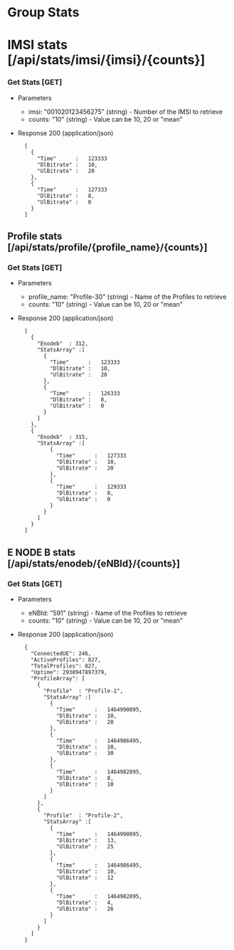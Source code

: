 # Group Stats

# IMSI stats [/api/stats/imsi/{imsi}/{counts}]

### Get Stats [GET]

+ Parameters
    + imsi: "001020123456275" (string) - Number of the IMSI to retrieve
    + counts: "10" (string) - Value can be 10, 20 or  "mean"

+ Response 200 (application/json)
      
        [
          {
            "Time"      :   123333 
            "DlBitrate" :   10,
            "UlBitrate" :   20
          },
          {
            "Time"      :   127333
            "DlBitrate" :   8,
            "UlBitrate" :   0
          }
        ]

## Profile stats [/api/stats/profile/{profile_name}/{counts}]

### Get Stats [GET]

+ Parameters
    + profile_name: "Profile-30" (string) - Name of the Profiles to retrieve
    + counts: "10" (string) - Value can be 10, 20 or  "mean"

+ Response 200 (application/json)
      
        [
          {
            "Enodeb"  : 312,
            "StatsArray" :[
              { 
                "Time"      :   123333
                "DlBitrate" :   10,
                "UlBitrate" :   20 
              },
              {
                "Time"      :   126333
                "DlBitrate" :   8,
                "UlBitrate" :   0 
              }
            ]
          },
          {
            "Enodeb"  : 315,
            "StatsArray" :[
                {
                  "Time"      :   127333
                  "DlBitrate" :   10,
                  "UlBitrate" :   20 
                },
                {
                  "Time"      :   129333
                  "DlBitrate" :   8,
                  "UlBitrate" :   0 
                }
              }
            ]
          }
        ]

## E NODE B stats [/api/stats/enodeb/{eNBId}/{counts}]

### Get Stats [GET]

+ Parameters
    + eNBId: "591" (string) - Name of the Profiles to retrieve
    + counts: "10" (string) - Value can be 10, 20 or  "mean"

+ Response 200 (application/json)

        {
          "ConnectedUE": 246,
          "ActiveProfiles": 827,
          "TotalProfiles": 827,
          "Uptime": 2938947897379,
          "ProfileArray": [
            {
              "Profile"  : "Profile-1",
              "StatsArray" :[
                {
                  "Time"      :   1464990095,
                  "DlBitrate" :   10,
                  "UlBitrate" :   20 
                },
                {
                  "Time"      :   1464986495,
                  "DlBitrate" :   10,
                  "UlBitrate" :   30 
                },
                {
                  "Time"      :   1464982895,
                  "DlBitrate" :   8,
                  "UlBitrate" :   10 
                }
              ]
            },
            {
              "Profile"  : "Profile-2",
              "StatsArray" :[
                {
                  "Time"      :   1464990095,
                  "DlBitrate" :   13,
                  "UlBitrate" :   25 
                },
                {
                  "Time"      :   1464986495,
                  "DlBitrate" :   10,
                  "UlBitrate" :   12 
                },
                {
                  "Time"      :   1464982895,
                  "DlBitrate" :   4,
                  "UlBitrate" :   26 
                }
              ]
            }
          ]
        }

